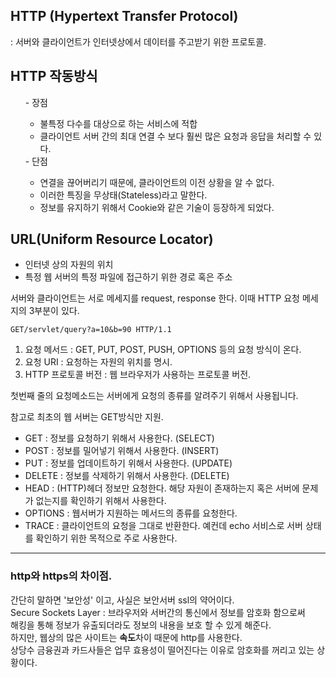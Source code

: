<h2>HTTP (Hypertext Transfer Protocol)</h2>
: 서버와 클라이언트가 인터넷상에서 데이터를 주고받기 위한 프로토콜.


<h2>HTTP 작동방식</h2>
<ul>- 장점
<ul>
<li> 불특정 다수를 대상으로 하는 서비스에 적합</li>
<li> 클라이언트 서버 간의 최대 연결 수 보다 훨씬 많은 요청과 응답을 처리할 수 있다.</li>
</ul>
- 단점
<ul>
<li>연결을 끊어버리기 때문에, 클라이언트의 이전 상황을 알 수 없다.</li>
<li>이러한 특징을 무상태(Stateless)라고 말한다.</li>
<li>정보를 유지하기 위해서 Cookie와 같은 기술이 등장하게 되었다.</li>
</ul>
</ul>

<h2>URL(Uniform Resource Locator)</h2>
<ul>
<li>인터넷 상의 자원의 위치</li>
<li>특정 웹 서버의 특정 파일에 접근하기 위한 경로 혹은 주소</li>
</ul>

서버와 클라이언트는 서로 메세지를 request, response 한다.
이때 HTTP 요청 메세지의 3부분이 있다.

```
GET/servlet/query?a=10&b=90 HTTP/1.1
```

1. 요청 메서드 : GET, PUT, POST, PUSH, OPTIONS 등의 요청 방식이 온다.
2. 요청 URI : 요청하는 자원의 위치를 명시.
3. HTTP 프로토콜 버전 : 웹 브라우저가 사용하는 프로토콜 버전.

첫번째 줄의 요청메소드는 서버에게 요청의 종류를 알려주기 위해서 사용됩니다.

참고로 최초의 웹 서버는 GET방식만 지원.

* GET : 정보를 요청하기 위해서 사용한다. (SELECT)
* POST : 정보를 밀어넣기 위해서 사용한다. (INSERT)
* PUT : 정보를 업데이트하기 위해서 사용한다. (UPDATE)
* DELETE : 정보를 삭제하기 위해서 사용한다. (DELETE)
* HEAD : (HTTP)헤더 정보만 요청한다. 해당 자원이 존재하는지 혹은 서버에 문제가 없는지를 확인하기 위해서 사용한다.
* OPTIONS : 웹서버가 지원하는 메서드의 종류를 요청한다.
* TRACE : 클라이언트의 요청을 그대로 반환한다. 예컨데 echo 서비스로 서버 상태를 확인하기 위한 목적으로 주로 사용한다.

***

<h3>http와 https의 차이점.</h3>
간단히 말하면 '보안성' 이고, 사실은 보안서버 ssl의 약어이다.<br>
Secure Sockets Layer : 브라우저와 서버간의 통신에서 정보를 암호화 함으로써<br>
해킹을 통해 정보가 유출되더라도 정보의 내용을 보호 할 수 있게 해준다.<br>
하지만, 웹상의 많은 사이트는 <b>속도</b>차이 때문에 http를 사용한다.<br>
상당수 금융권과 카드사들은 업무 효용성이 떨어진다는 이유로 암호화를 꺼리고 있는 상황이다.
